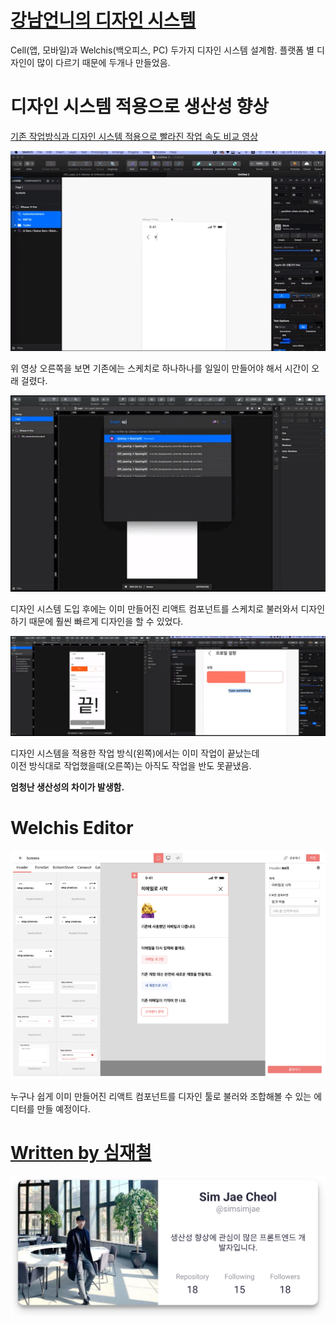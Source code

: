 # [강남언니의 디자인 시스템](https://blog.gangnamunni.com/post/welchis/)

Cell(앱, 모바일)과 Welchis(백오피스, PC) 두가지 디자인 시스템 설계함.
플랫폼 별 디자인이 많이 다르기 때문에 두개나 만들었음.

# 디자인 시스템 적용으로 생산성 향상

[기존 작업방식과 디자인 시스템 적용으로 빨라진 작업 속도 비교 영상](https://static.blog.gangnamunni.com/files/f0e10ae1-8585-4508-8688-10b9bc1eb738)

![](images/2020_09_04_10_57_58.png)

위 영상 오른쪽을 보면 기존에는 스케치로 하나하나를 일일이 만들어야 해서 시간이 오래 걸렸다.

![](images/2020_09_04_10_58_33.png)

디자인 시스템 도입 후에는 이미 만들어진 리액트 컴포넌트를 스케치로 불러와서 디자인 하기 때문에 훨씬 빠르게 디자인을 할 수 있었다.

![](images/2020_09_04_10_59_16.png)

디자인 시스템을 적용한 작업 방식(왼쪽)에서는 이미 작업이 끝났는데  
이전 방식대로 작업했을때(오른쪽)는 아직도 작업을 반도 못끝냈음.

**엄청난 생산성의 차이가 발생함.**

# Welchis Editor

![](images/2020_09_04_11_01_28.png)

누구나 쉽게 이미 만들어진 리액트 컴포넌트를 디자인 툴로 불러와 조합해볼 수 있는 에디터를 만들 예정이다.

# [Written by 심재철](https://github.com/simsimjae)

![](../../.gitbook/assets/simsimjae.png)
